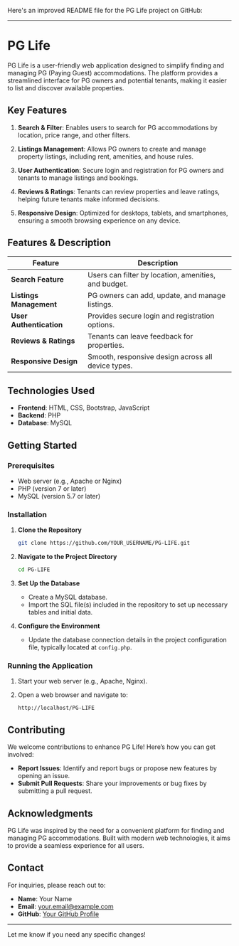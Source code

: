 Here's an improved README file for the PG Life project on GitHub:

---

# PG Life

PG Life is a user-friendly web application designed to simplify finding and managing PG (Paying Guest) accommodations. The platform provides a streamlined interface for PG owners and potential tenants, making it easier to list and discover available properties.

## Key Features

1. **Search & Filter**: Enables users to search for PG accommodations by location, price range, and other filters.

2. **Listings Management**: Allows PG owners to create and manage property listings, including rent, amenities, and house rules.

3. **User Authentication**: Secure login and registration for PG owners and tenants to manage listings and bookings.

4. **Reviews & Ratings**: Tenants can review properties and leave ratings, helping future tenants make informed decisions.

5. **Responsive Design**: Optimized for desktops, tablets, and smartphones, ensuring a smooth browsing experience on any device.

## Features & Description

| Feature           | Description                                    |
|-------------------|------------------------------------------------|
| **Search Feature**          | Users can filter by location, amenities, and budget.         |
| **Listings Management**    | PG owners can add, update, and manage listings.             |
| **User Authentication** | Provides secure login and registration options. |
| **Reviews & Ratings**      | Tenants can leave feedback for properties.              |
| **Responsive Design**      | Smooth, responsive design across all device types. |

## Technologies Used

- **Frontend**: HTML, CSS, Bootstrap, JavaScript
- **Backend**: PHP
- **Database**: MySQL

## Getting Started

### Prerequisites

- Web server (e.g., Apache or Nginx)
- PHP (version 7 or later)
- MySQL (version 5.7 or later)

### Installation

1. **Clone the Repository**

   ```bash
   git clone https://github.com/YOUR_USERNAME/PG-LIFE.git
   ```

2. **Navigate to the Project Directory**

   ```bash
   cd PG-LIFE
   ```

3. **Set Up the Database**

   - Create a MySQL database.
   - Import the SQL file(s) included in the repository to set up necessary tables and initial data.

4. **Configure the Environment**

   - Update the database connection details in the project configuration file, typically located at `config.php`.

### Running the Application

1. Start your web server (e.g., Apache, Nginx).
2. Open a web browser and navigate to:

   ```arduino
   http://localhost/PG-LIFE
   ```

## Contributing

We welcome contributions to enhance PG Life! Here’s how you can get involved:

- **Report Issues**: Identify and report bugs or propose new features by opening an issue.
- **Submit Pull Requests**: Share your improvements or bug fixes by submitting a pull request.

## Acknowledgments

PG Life was inspired by the need for a convenient platform for finding and managing PG accommodations. Built with modern web technologies, it aims to provide a seamless experience for all users.

## Contact

For inquiries, please reach out to:

- **Name**: Your Name
- **Email**: [your.email@example.com](mailto:your.email@example.com)
- **GitHub**: [Your GitHub Profile](https://github.com/YOUR_USERNAME)

--- 

Let me know if you need any specific changes!
